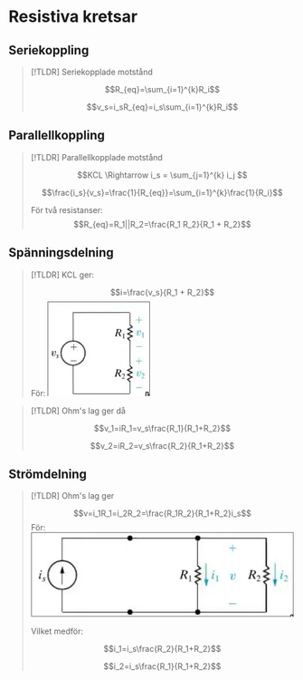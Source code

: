 
# Resistiva kretsar

## Seriekoppling

> [!TLDR] Seriekopplade motstånd
>
> $$R_{eq}=\sum_{i=1}^{k}R_i$$
>
> $$v_s=i_sR_{eq}=i_s\sum_{i=1}^{k}R_i$$
> 

## Parallellkoppling

> [!TLDR] Parallellkopplade motstånd
> 
> $$KCL \Rightarrow i_s = \sum_{j=1}^{k} i_j $$
>
> $$\frac{i_s}{v_s}=\frac{1}{R_{eq}}=\sum_{i=1}^{k}\frac{1}{R_i}$$
> 
> För två resistanser:
> $$R_{eq}=R_1||R_2=\frac{R_1 R_2}{R_1 + R_2}$$
> 

## Spänningsdelning

> [!TLDR] KCL ger:
> 
> $$i=\frac{v_s}{R_1 + R_2}$$
> För:
> ![2025-01-05-T-17-21-36.webp](./L02-img/2025-01-05-T-17-21-36.webp)

> [!TLDR] Ohm's lag ger då
>
> $$v_1=iR_1=v_s\frac{R_1}{R_1+R_2}$$
>
> $$v_2=iR_2=v_s\frac{R_2}{R_1+R_2}$$
>

## Strömdelning

> [!TLDR] Ohm's lag ger
>
> $$v=i_1R_1=i_2R_2=\frac{R_1R_2}{R_1+R_2}i_s$$
> För:
> ![2025-01-05-T-17-27-22.webp](./L02-img/2025-01-05-T-17-27-22.webp)
> 
> Vilket medför:
>
> $$i_1=i_s\frac{R_2}{R_1+R_2}$$
>
> $$i_2=i_s\frac{R_1}{R_1+R_2}$$
>
